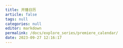 ```yaml
---
title: 开播日历
article: false
tags: null
categories: null
editor: markdown
permalink: /docs/explore_series/premiere_calendar/
date: 2023-09-27 12:16:17
---
```

